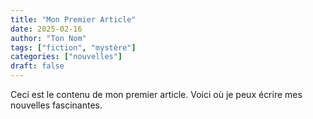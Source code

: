 ```yaml
---
title: "Mon Premier Article"
date: 2025-02-16
author: "Ton Nom"
tags: ["fiction", "mystère"]
categories: ["nouvelles"]
draft: false
---
```


Ceci est le contenu de mon premier article. Voici où je peux écrire mes nouvelles fascinantes.
